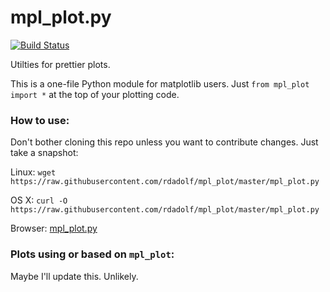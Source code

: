 # mpl_plot.py

[![Build Status](https://travis-ci.org/rdadolf/mpl_plot.svg?branch=master)](https://travis-ci.org/rdadolf/mpl_plot)

Utilties for prettier plots.

This is a one-file Python module for matplotlib users.
Just `from mpl_plot import *` at the top of your plotting code.

### How to use:

Don't bother cloning this repo unless you want to contribute changes. Just take a snapshot:

Linux: `wget https://raw.githubusercontent.com/rdadolf/mpl_plot/master/mpl_plot.py`

OS X: `curl -O https://raw.githubusercontent.com/rdadolf/mpl_plot/master/mpl_plot.py`

Browser: <a href="https://raw.githubusercontent.com/rdadolf/mpl_plot/master/mpl_plot.py" download>mpl_plot.py</a>

### Plots using or based on `mpl_plot`:

Maybe I'll update this. Unlikely.

